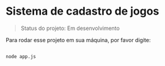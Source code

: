 <h1> Sistema de cadastro de jogos</h1>

> Status do projeto: Em desenvolvimento

Para rodar esse projeto em sua máquina, por favor digite:

```

node app.js
```
